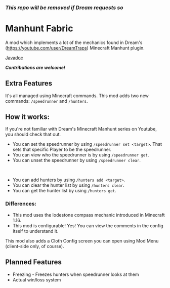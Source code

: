 ### *This repo will be removed if Dream requests so*
# Manhunt Fabric
A mod which implements a lot of the mechanics found in Dream's (https://youtube.com/user/DreamTraps) Minecraft Manhunt plugin.

[Javadoc](https://ytg1234.github.io/manhunt-fabric/)

***Contributions are welcome!***

## Extra Features
It's all managed using Minecraft commands.
This mod adds two new commands: `/speedrunner` and `/hunters`.

## How it works:
If you're not familiar with Dream's Minecraft Manhunt series on Youtube, you should check that out.
* You can set the speedrunner by using `/speedrunner set <target>`. That sets that specific Player to be the speedrunner.
* You can view who the speedrunner is by using `/speedrunner get`.
* You can unset the speedrunner by using `/speedrunner clear`.

<br/>

* You can add hunters by using `/hunters add <target>`.
* You can clear the hunter list by using `/hunters clear`.
* You can get the hunter list by using `/hunters get`.

### Differences:
* This mod uses the lodestone compass mechanic introduced in Minecraft 1.16.
* This mod is configurable! Yes! You can view the comments in the config itself to understand it.

This mod also adds a Cloth Config screen you can open using Mod Menu (client-side only, of course).

## Planned Features
* Freezing - Freezes hunters when speedrunner looks at them
* Actual win/loss system
